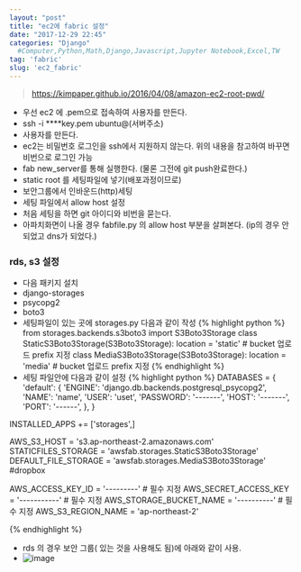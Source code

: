 ```yaml
---
layout: "post"
title: "ec2에 fabric 설정"
date: "2017-12-29 22:45"
categories: "Django"
  #Computer,Python,Math,Django,Javascript,Jupyter Notebook,Excel,TW
tag: 'fabric'
slug: 'ec2_fabric'
---
```


> https://kimpaper.github.io/2016/04/08/amazon-ec2-root-pwd/

- 우선 ec2 에 .pem으로 접속하여 사용자를 만든다.
- ssh -i ****key.pem ubuntu@(서버주소)
- 사용자를 만든다.
- ec2는 비밀번호 로그인을 ssh에서 지원하지 않는다. 위의 내용을 참고하여 바꾸면 비번으로 로그인 가능
- fab new_server를 통해 실행한다. (물론 그전에 git push완료한다.)
- static root 를 세팅파일에 넣기(배포과정이므로)
- 보안그룹에서 인바운드(http)세팅
- 세팅 파일에서 allow host 설정
- 처음 세팅을 하면 git 아이디와 비번을 묻는다.
- 아파치화면이 나올 경우 fabfile.py 의 allow host 부분을 살펴본다. (ip의 경우 안되었고 dns가 되었다.)


### rds, s3 설정
- 다음 패키지 설치
- django-storages
- psycopg2
- boto3
- 세팅파일이 있는 곳에 storages.py 다음과 같이 작성
{% highlight python %}
from storages.backends.s3boto3 import S3Boto3Storage
class StaticS3Boto3Storage(S3Boto3Storage):
    location = 'static' # bucket 업로드 prefix 지정
class MediaS3Boto3Storage(S3Boto3Storage):
    location = 'media' # bucket 업로드 prefix 지정
{% endhighlight %}
- 세팅 파일안에 다음과 같이 설정
{% highlight python %}
DATABASES = {
    'default': {
        'ENGINE': 'django.db.backends.postgresql_psycopg2',
        'NAME': 'name',
        'USER': 'uset',
        'PASSWORD': '-------',
        'HOST': '-------',
        'PORT': '------',
    },
}


INSTALLED_APPS += ['storages',]



AWS_S3_HOST = 's3.ap-northeast-2.amazonaws.com'
STATICFILES_STORAGE = 'awsfab.storages.StaticS3Boto3Storage'
DEFAULT_FILE_STORAGE = 'awsfab.storages.MediaS3Boto3Storage'  #dropbox


AWS_ACCESS_KEY_ID = '---------' # 필수 지정
AWS_SECRET_ACCESS_KEY = '-----------' # 필수 지정
AWS_STORAGE_BUCKET_NAME = '----------' # 필수 지정
AWS_S3_REGION_NAME = 'ap-northeast-2'


{% endhighlight %}

- rds 의 경우 보안 그룹( 있는 것을 사용해도 됨)에 아래와 같이 사용.
- ![image](/public/img/rds.png)

